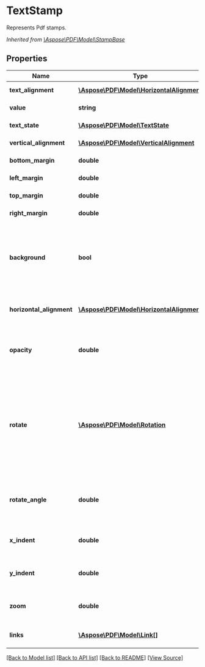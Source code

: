 ﻿# TextStamp
Represents Pdf stamps.

*Inherited from [\Aspose\PDF\Model\StampBase](StampBase.md)*
## Properties
Name | Type | Description | Notes
------------ | ------------- | ------------- | -------------
**text_alignment** | [**\Aspose\PDF\Model\HorizontalAlignment**](HorizontalAlignment.md) | Alignment of the text inside the stamp. | [optional]
**value** | **string** | Gets or sets string value which is used as stamp on the page. | [optional]
**text_state** | [**\Aspose\PDF\Model\TextState**](TextState.md) | Gets text properties of the stamp. See TextState for details. | [optional]
**vertical_alignment** | [**\Aspose\PDF\Model\VerticalAlignment**](VerticalAlignment.md) | Gets or sets vertical alignment of stamp on page. | [optional]
**bottom_margin** | **double** | Gets or sets bottom margin of stamp. | [optional]
**left_margin** | **double** | Gets or sets left margin of stamp. | [optional]
**top_margin** | **double** | Gets or sets top margin of stamp. | [optional]
**right_margin** | **double** | Gets or sets right margin of stamp. | [optional]
**background** | **bool** | Sets or gets a bool value that indicates the content is stamped as background. If the value is true, the stamp content is layed at the bottom. By defalt, the value is false, the stamp content is layed at the top.<br />*Inherited from [\Aspose\PDF\Model\StampBase](StampBase.md)* | [optional]
**horizontal_alignment** | [**\Aspose\PDF\Model\HorizontalAlignment**](HorizontalAlignment.md) | Gets or sets Horizontal alignment of stamp on the page. <br />*Inherited from [\Aspose\PDF\Model\StampBase](StampBase.md)* | [optional]
**opacity** | **double** | Gets or sets a value to indicate the stamp opacity. The value is from 0.0 to 1.0. By default the value is 1.0.<br />*Inherited from [\Aspose\PDF\Model\StampBase](StampBase.md)* | [optional]
**rotate** | [**\Aspose\PDF\Model\Rotation**](Rotation.md) | Sets or gets the rotation of stamp content according Rotation values. Note. This property is for set angles which are multiples of 90 degrees (0, 90, 180, 270 degrees). To set arbitrary angle use RotateAngle property. If angle set by ArbitraryAngle is not multiple of 90 then Rotate property returns Rotation.None.<br />*Inherited from [\Aspose\PDF\Model\StampBase](StampBase.md)* | [optional]
**rotate_angle** | **double** | Gets or sets rotate angle of stamp in degrees. This property allows to set arbitrary rotate angle. <br />*Inherited from [\Aspose\PDF\Model\StampBase](StampBase.md)* | [optional]
**x_indent** | **double** | Horizontal stamp coordinate, starting from the left.<br />*Inherited from [\Aspose\PDF\Model\StampBase](StampBase.md)* | [optional]
**y_indent** | **double** | Vertical stamp coordinate, starting from the bottom.<br />*Inherited from [\Aspose\PDF\Model\StampBase](StampBase.md)* | [optional]
**zoom** | **double** | Zooming factor of the stamp. Allows to scale stamp.<br />*Inherited from [\Aspose\PDF\Model\StampBase](StampBase.md)* | [optional]
**links** | [**\Aspose\PDF\Model\Link[]**](Link.md) | Link to the document.<br />*Inherited from [\Aspose\PDF\Model\LinkElement](LinkElement.md)* | [optional]

[[Back to Model list]](../README.md#documentation-for-models) [[Back to API list]](../README.md#documentation-for-api-endpoints) [[Back to README]](../README.md) [[View Source]](../src/Aspose/PDF/Model/TextStamp.php)


